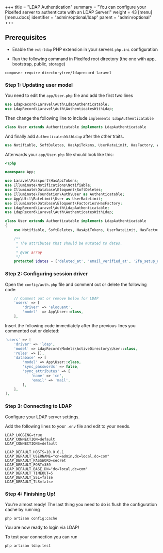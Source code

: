 +++
title = "LDAP Authentication"
summary = "You can configure your Pixelfed server to authenticate with an LDAP Server!"
weight = 43
[menu]
[menu.docs]
identifier = "admin/optional/ldap"
parent = "admin/optional"
+++

## Prerequisites

- Enable the `ext-ldap` PHP extension in your servers `php.ini` configuration

- Run the following command in Pixelfed root directory (the one with app, bootstrap, public, storage)

```
composer require directorytree/ldaprecord-laravel
```

### Step 1: Updating user model

You need to edit the `app/User.php` file and add the first two lines

```php
use LdapRecord\Laravel\Auth\LdapAuthenticatable;
use LdapRecord\Laravel\Auth\AuthenticatesWithLdap;
```

Then change the following line to include `implements LdapAuthenticatable`

```php
class User extends Authenticatable implements LdapAuthenticatable
```

And finally add `AuthenticatesWithLdap` after the other traits.

```php
use Notifiable, SoftDeletes, HasApiTokens, UserRateLimit, HasFactory, AuthenticatesWithLdap;
```

Afterwards your `app/User.php` file should look like this:

```php
<?php

namespace App;

use Laravel\Passport\HasApiTokens;
use Illuminate\Notifications\Notifiable;
use Illuminate\Database\Eloquent\SoftDeletes;
use Illuminate\Foundation\Auth\User as Authenticatable;
use App\Util\RateLimit\User as UserRateLimit;
use Illuminate\Database\Eloquent\Factories\HasFactory;
use LdapRecord\Laravel\Auth\LdapAuthenticatable;
use LdapRecord\Laravel\Auth\AuthenticatesWithLdap;

class User extends Authenticatable implements LdapAuthenticatable
{
    use Notifiable, SoftDeletes, HasApiTokens, UserRateLimit, HasFactory, AuthenticatesWithLdap;

    /**
     * The attributes that should be mutated to dates.
     *
     * @var array
     */
    protected $dates = ['deleted_at', 'email_verified_at', '2fa_setup_at'];
```

### Step 2: Configuring session driver

Open the `config/auth.php` file and comment out or delete the following code:

```php
    // Comment out or remove below for LDAP
    'users' => [
        'driver' => 'eloquent',
        'model'  => App\User::class,
    ],
```

Insert the following code immediately after the previous lines you commented out or deleted:

```php
'users' => [
    'driver' => 'ldap',
    'model' => LdapRecord\Models\ActiveDirectory\User::class,
    'rules' => [],
    'database' => [
        'model' => App\User::class,
        'sync_passwords' => false,
        'sync_attributes' => [
            'name' => 'cn',
            'email' => 'mail',
        ],
    ],
],
```

### Step 3: Connecting to LDAP

Configure your LDAP server settings.

Add the following lines to your `.env` file and edit to your needs.

```
LDAP_LOGGING=true
LDAP_CONNECTION=default
LDAP_CONNECTIONS=default

LDAP_DEFAULT_HOSTS=10.0.0.1
LDAP_DEFAULT_USERNAME="cn=admin,dc=local,dc=com"
LDAP_DEFAULT_PASSWORD=secret
LDAP_DEFAULT_PORT=389
LDAP_DEFAULT_BASE_DN="dc=local,dc=com"
LDAP_DEFAULT_TIMEOUT=5
LDAP_DEFAULT_SSL=false
LDAP_DEFAULT_TLS=false
```

### Step 4: Finishing Up!

You're almost ready! The last thing you need to do is flush the configuration cache by running

```
php artisan config:cache
```

You are now ready to login via LDAP!

To test your connection you can run 

```
php artisan ldap:test
```